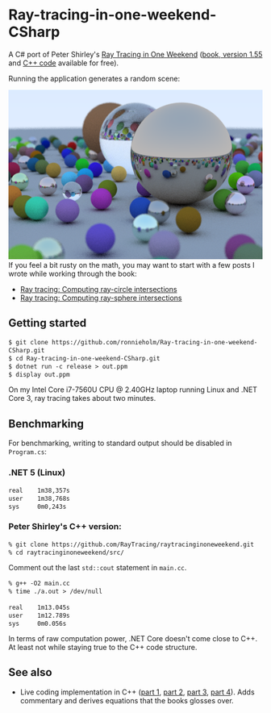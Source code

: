# Ray-tracing-in-one-weekend-CSharp

A C# port of Peter Shirley's [Ray Tracing in One
Weekend](https://www.amazon.com/gp/product/B01B5AODD8/ref=as_li_tl?ie=UTF8&camp=1789&creative=9325&creativeASIN=B01B5AODD8&linkCode=as2&tag=inonwe09-20&linkId=OPNJXXJY2IBCMEGE) ([book, version 1.55](https://drive.google.com/drive/folders/14yayBb9XiL16lmuhbYhhvea8mKUUK77W)
and [C++ code](https://github.com/RayTracing/raytracinginoneweekend) available for free).

Running the application generates a random scene:

![Random scene](Random-scene.png)
If you feel a bit rusty on the math, you may want to start with a few posts I
wrote while working through the book:

- [Ray tracing: Computing ray-circle intersections](http://bugfree.dk/blog/2018/09/01/ray-tracing-computing-ray-circle-intersections)
- [Ray tracing: Computing ray-sphere intersections](http://bugfree.dk/blog/2018/09/03/ray-tracing-computing-ray-sphere-intersections)

## Getting started

    $ git clone https://github.com/ronnieholm/Ray-tracing-in-one-weekend-CSharp.git
    $ cd Ray-tracing-in-one-weekend-CSharp.git
    $ dotnet run -c release > out.ppm
    $ display out.ppm

On my Intel Core i7-7560U CPU @ 2.40GHz laptop running Linux and .NET Core 3,
ray tracing takes about two minutes.

## Benchmarking

For benchmarking, writing to standard output should be disabled in
``Program.cs``:

### .NET 5 (Linux)

    real    1m38,357s
    user    1m38,768s
    sys     0m0,243s

### Peter Shirley's C++ version:

    % git clone https://github.com/RayTracing/raytracinginoneweekend.git
    % cd raytracinginoneweekend/src/

Comment out the last ``std::cout`` statement in ``main.cc``.

    % g++ -O2 main.cc 
    % time ./a.out > /dev/null 

    real    1m13.045s
    user    1m12.789s
    sys     0m0.056s

In terms of raw computation power, .NET Core doesn't come close to C++. At least
not while staying true to the C++ code structure.

## See also

- Live coding implementation in C++ ([part 1](https://www.youtube.com/watch?v=VXF4xzZIvfw), [part 2](https://www.youtube.com/watch?v=Pc1TbuX2NHk), [part 3](https://www.youtube.com/watch?v=tQOK696mBfU), [part 4](https://www.youtube.com/watch?v=1N2afgppQvw)). Adds commentary
  and derives equations that the books glosses over.